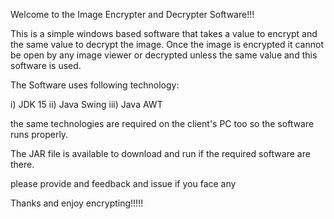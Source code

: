 Welcome to the Image Encrypter and Decrypter Software!!!

This is a simple windows based software that takes a value to encrypt and the same value to decrypt the image.
Once the image is encrypted it cannot be open by any image viewer or decrypted unless the same value and this software is used.

The Software uses following technology:

i) JDK 15
ii) Java Swing
iii) Java AWT

the same technologies are required on the client's PC too so the software runs properly.

The JAR file is available to download and run if the required software are there.

please provide and feedback and issue if you face any

Thanks and enjoy encrypting!!!!!

